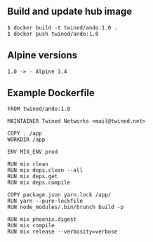 ## Build and update hub image

```
$ docker build -t twined/ando:1.0 .
$ docker push twined/ando:1.0
```

## Alpine versions

```
1.0 -> - Alpine 3.4
```

## Example Dockerfile

```
FROM twined/ando:1.0

MAINTAINER Twined Networks <mail@twined.net>

COPY . /app
WORKDIR /app

ENV MIX_ENV prod

RUN mix clean
RUN mix deps.clean --all
RUN mix deps.get
RUN mix deps.compile

COPY package.json yarn.lock /app/
RUN yarn --pure-lockfile
RUN node_modules/.bin/brunch build -p

RUN mix phoenix.digest
RUN mix compile
RUN mix release --verbosity=verbose
```
